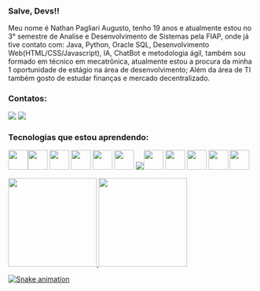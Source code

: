 ### Salve, Devs!!

Meu nome é Nathan Pagliari Augusto, tenho 19 anos e atualmente estou no 3° semestre de Analise e Desenvolvimento de Sistemas pela FIAP, onde já tive contato com: Java, Python, Oracle SQL, Desenvolvimento Web(HTML/CSS/Javascript), IA, ChatBot e metodologia ágil, também sou formado em técnico em mecatrônica, atualmente estou a procura da minha 1 oportunidade de estágio na área de desenvolvimento; Além da área de TI também gosto de estudar finanças e mercado decentralizado.

### Contatos:
<div>
<a href = "na.pagliariaug@gmail.com"><img src="https://img.shields.io/badge/Gmail-D14836?style=for-the-badge&logo=gmail&logoColor=white" target="_blank"></a>
<a href="https://www.linkedin.com/in/nathan-pa/" target="_blank"><img src="https://img.shields.io/badge/-LinkedIn-%230077B5?style=for-thebadge&logo=linkedin&logoColor=white" target="_blank"></a>   
</div>


  
  
### Tecnologias que estou aprendendo: 
<img src="https://cdn.jsdelivr.net/gh/devicons/devicon/icons/java/java-original.svg" width="40" height="40"/><img src="https://cdn.jsdelivr.net/gh/devicons/devicon/icons/python/python-original.svg" width="40" height="40"/>          <img src="https://cdn.jsdelivr.net/gh/devicons/devicon/icons/html5/html5-original.svg"  width="40" height="40"/>          <img src="https://cdn.jsdelivr.net/gh/devicons/devicon/icons/css3/css3-original.svg" width="40" height="40"/>         <img src="https://cdn.jsdelivr.net/gh/devicons/devicon/icons/nodejs/nodejs-original.svg"  width="40" height="40"/>           <img src="https://cdn.jsdelivr.net/gh/devicons/devicon/icons/numpy/numpy-original.svg"  width="40" height="40"/>          <img src="https://cdn.jsdelivr.net/gh/devicons/devicon/icons/android/android-original.svg" /><img src="https://cdn.jsdelivr.net/gh/devicons/devicon/icons/pandas/pandas-original.svg"  width="40" height="40"/> <img src="https://cdn.jsdelivr.net/gh/devicons/devicon/icons/mysql/mysql-original.svg"  width="40" height="40"/> <img src="https://cdn.jsdelivr.net/gh/devicons/devicon/icons/linux/linux-original.svg"  width="40" height="40"/> <img src="https://cdn.jsdelivr.net/gh/devicons/devicon/icons/kotlin/kotlin-original.svg"  width="40" height="40"/> <img src="https://cdn.jsdelivr.net/gh/devicons/devicon/icons/github/github-original-wordmark.svg"  width="40" height="40"/>

  
<div>
<a href="https://github.com/Nathan-PA">
<img height="180em" src="https://github-readme-stats.vercel.app/api/top-langs/?username=Nathan-PA&layout=compact&langs_count=7&theme=dracula"/>
<img height="180em" src="https://github-readme-stats.vercel.app/api?username=Nathan-PA&show_icons=true&theme=dracula&include_all_commits=true&count_private=true"/>
</div>
  
![Snake animation](https://github.com/Nathan-PA/Nathan-PA/blob/output/github-contribution-grid-snake.svg)
